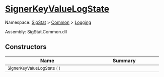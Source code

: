 # [SignerKeyValueLogState](./SignerKeyValueLogState.md)

Namespace: [SigStat]() > [Common](./../README.md) > [Logging](./README.md)

Assembly: SigStat.Common.dll


## Constructors

| Name<img width=475> | Summary<img width=475> | 
| --- | --- | 
| <sub>SignerKeyValueLogState (  )</sub>| <sub></sub>| <br>


